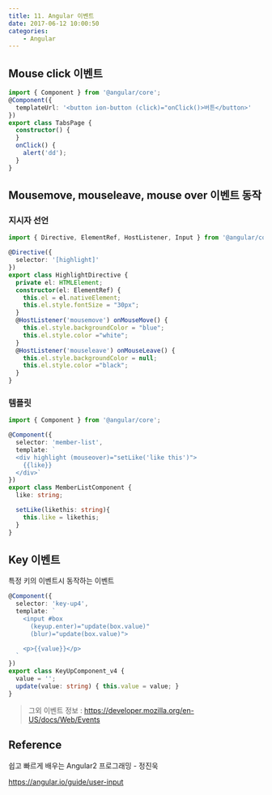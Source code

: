 ```yaml
---
title: 11. Angular 이벤트
date: 2017-06-12 10:00:50
categories:
    - Angular
---
```


## Mouse click 이벤트
````typescript
import { Component } from '@angular/core';
@Component({
  templateUrl: '<button ion-button (click)="onClick()>버튼</button>'
})
export class TabsPage {
  constructor() {
  }
  onClick() {
    alert('dd');
  }
}
````
## Mousemove, mouseleave, mouse over 이벤트 동작

### 지시자 선언

````typescript
import { Directive, ElementRef, HostListener, Input } from '@angular/core';

@Directive({
  selector: '[highlight]'
})
export class HighlightDirective {
  private el: HTMLElement;
  constructor(el: ElementRef) {
    this.el = el.nativeElement;
    this.el.style.fontSize = "30px";
  }
  @HostListener('mousemove') onMouseMove() {
    this.el.style.backgroundColor = "blue";
    this.el.style.color ="white";
  }
  @HostListener('mouseleave') onMouseLeave() {
    this.el.style.backgroundColor = null;
    this.el.style.color ="black";
  }
}
````

### 템플릿

````typescript
import { Component } from '@angular/core';

@Component({
  selector: 'member-list',
  template: ` 
  <div highlight (mouseover)="setLike('like this')">
    {{like}}  
  </div>`
})
export class MemberListComponent {
  like: string;

  setLike(likethis: string){
    this.like = likethis;
  }
}
````

## Key 이벤트

특정 키의 이벤트시 동작하는 이벤트

````typescript
@Component({
  selector: 'key-up4',
  template: `
    <input #box
      (keyup.enter)="update(box.value)"
      (blur)="update(box.value)">

    <p>{{value}}</p>
  `
})
export class KeyUpComponent_v4 {
  value = '';
  update(value: string) { this.value = value; }
}
````

 

> 그외 이벤트 정보 : https://developer.mozilla.org/en-US/docs/Web/Events

## Reference

쉽고 빠르게 배우는 Angular2 프로그래밍 - 정진욱

https://angular.io/guide/user-input